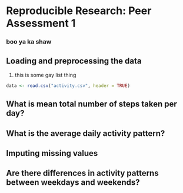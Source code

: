 # Reproducible Research: Peer Assessment 1
### boo ya ka shaw

## Loading and preprocessing the data
1. this is some gay list thing

```r
data <- read.csv("activity.csv", header = TRUE)
```

## What is mean total number of steps taken per day?



## What is the average daily activity pattern?



## Imputing missing values



## Are there differences in activity patterns between weekdays and weekends?
